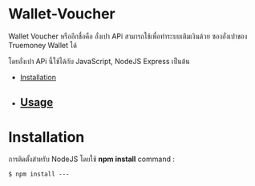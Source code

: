 # Wallet-Voucher

Wallet Voucher หรืออีกชื่อคือ อั่งเปา APi สามารถใช้เพื่อทำระบบเติมเงินด้วย ซองอั่งเปาของ Truemoney Wallet ได้

โดยอั่งเปา APi นี้ใช้ได้กับ JavaScript, NodeJS Express เป็นต้น

* [Installation](#installation)
* [Usage](#usage)
  - 

# Installation
การติดตั้งสำหรับ NodeJS โดยใช้ **npm install** command :
```
$ npm install ---
```

